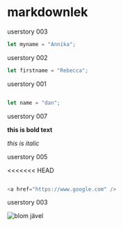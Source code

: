 # markdownlek

userstory 003
```javascript
let myname = "Annika";
```

userstory 002
```javascript
let firstname = "Rebecca";
```




userstory 001
```javascript

let name = "dan";

```
userstory 007

**this is bold text**

*this is italic*

userstory 005

<<<<<<< HEAD
```javascript

<a href="https://www.google.com" />

```

userstory 003

<img src="https://www.villaagarna.se/globalassets/riksforbundet/bildbanken/tradgard--odling/solros_norrby_1200_750.jpg " alt="blom jävel " />

